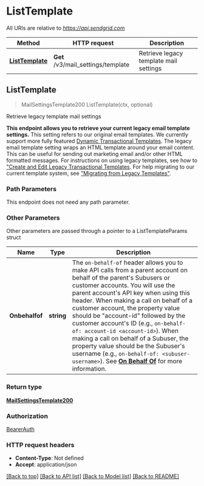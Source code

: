 # ListTemplate

All URIs are relative to *https://api.sendgrid.com*

Method | HTTP request | Description
------------- | ------------- | -------------
[**ListTemplate**](ListTemplate.md#ListTemplate) | **Get** /v3/mail_settings/template | Retrieve legacy template mail settings



## ListTemplate

> MailSettingsTemplate200 ListTemplate(ctx, optional)

Retrieve legacy template mail settings

**This endpoint allows you to retrieve your current legacy email template settings.**  This setting refers to our original email templates. We currently support more fully featured [Dynamic Transactional Templates](https://sendgrid.com/docs/ui/sending-email/how-to-send-an-email-with-dynamic-transactional-templates/).  The legacy email template setting wraps an HTML template around your email content. This can be useful for sending out marketing email and/or other HTML formatted messages. For instructions on using legacy templates, see how to [\"Create and Edit Legacy Transactional Templates](https://sendgrid.com/docs/ui/sending-email/create-and-edit-legacy-transactional-templates/). For help migrating to our current template system, see [\"Migrating from Legacy Templates\"](https://sendgrid.com/docs/ui/sending-email/migrating-from-legacy-templates/).

### Path Parameters

This endpoint does not need any path parameter.

### Other Parameters

Other parameters are passed through a pointer to a ListTemplateParams struct


Name | Type | Description
------------- | ------------- | -------------
**Onbehalfof** | **string** | The `on-behalf-of` header allows you to make API calls from a parent account on behalf of the parent's Subusers or customer accounts. You will use the parent account's API key when using this header. When making a call on behalf of a customer account, the property value should be \"account-id\" followed by the customer account's ID (e.g., `on-behalf-of: account-id <account-id>`). When making a call on behalf of a Subuser, the property value should be the Subuser's username (e.g., `on-behalf-of: <subuser-username>`). See [**On Behalf Of**](https://docs.sendgrid.com/api-reference/how-to-use-the-sendgrid-v3-api/on-behalf-of) for more information.

### Return type

[**MailSettingsTemplate200**](MailSettingsTemplate200.md)

### Authorization

[BearerAuth](../README.md#BearerAuth)

### HTTP request headers

- **Content-Type**: Not defined
- **Accept**: application/json

[[Back to top]](#) [[Back to API list]](../README.md#documentation-for-api-endpoints)
[[Back to Model list]](../README.md#documentation-for-models)
[[Back to README]](../README.md)

